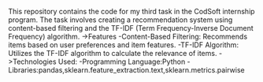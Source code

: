 This repository contains the code for my third task in the CodSoft internship program.
The task involves creating a recommendation system using content-based filtering and the TF-IDF (Term Frequency-Inverse Document Frequency) algorithm.
->Features
-Content-Based Filtering: Recommends items based on user preferences and item features.
-TF-IDF Algorithm: Utilizes the TF-IDF algorithm to calculate the relevance of items.
->Technologies Used:
-Programming Language:Python
-Libraries:pandas,sklearn.feature_extraction.text,sklearn.metrics.pairwise
